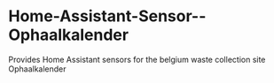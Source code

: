 # Home-Assistant-Sensor--Ophaalkalender
Provides Home Assistant sensors for the belgium waste collection site Ophaalkalender
